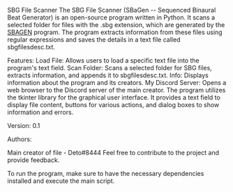 SBG File Scanner
The SBG File Scanner (SBaGen -- Sequenced Binaural Beat Generator) is an open-source program written in Python. It scans a selected folder for files with the .sbg extension, which are generated by the [SBAGEN](https://uazu.net/sbagen) program. The program extracts information from these files using regular expressions and saves the details in a text file called sbgfilesdesc.txt.

Features:
Load File: Allows users to load a specific text file into the program's text field.
Scan Folder: Scans a selected folder for SBG files, extracts information, and appends it to sbgfilesdesc.txt.
Info: Displays information about the program and its creators.
My Discord Server: Opens a web browser to the Discord server of the main creator.
The program utilizes the tkinter library for the graphical user interface. It provides a text field to display file content, buttons for various actions, and dialog boxes to show information and errors.

Version: 0.1

Authors:

Main creator of file - Deto#8444
Feel free to contribute to the project and provide feedback.

To run the program, make sure to have the necessary dependencies installed and execute the main script.
